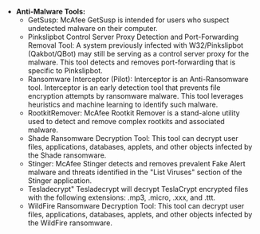 - <B>Anti-Malware Tools:</B>
  - GetSusp: McAfee GetSusp is intended for users who suspect undetected malware on their computer.
  - Pinkslipbot Control Server Proxy Detection and Port-Forwarding Removal Tool: A system previously infected with W32/Pinkslipbot (Qakbot/QBot) may still be serving as a control server proxy for the malware. This tool detects and removes port-forwarding that is specific to Pinkslipbot.
  - Ransomware Interceptor (Pilot): Interceptor is an Anti-Ransomware tool. Interceptor is an early detection tool that prevents file encryption attempts by ransomware malware. This tool leverages heuristics and machine learning to identify such malware.
  - RootkitRemover: McAfee Rootkit Remover is a stand-alone utility used to detect and remove complex rootkits and associated malware.
  - Shade Ransomware Decryption Tool: This tool can decrypt user files, applications, databases, applets, and other objects infected by the Shade ransomware.
  - Stinger: McAfee Stinger detects and removes prevalent Fake Alert malware and threats identified in the "List Viruses" section of the Stinger application.
  - Tesladecrypt" Tesladecrypt will decrypt TeslaCrypt encrypted files with the following extensions: .mp3, .micro, .xxx, and .ttt.
  - WildFire Ransomware Decryption Tool: This tool can decrypt user files, applications, databases, applets, and other objects infected by the WildFire ransomware.
